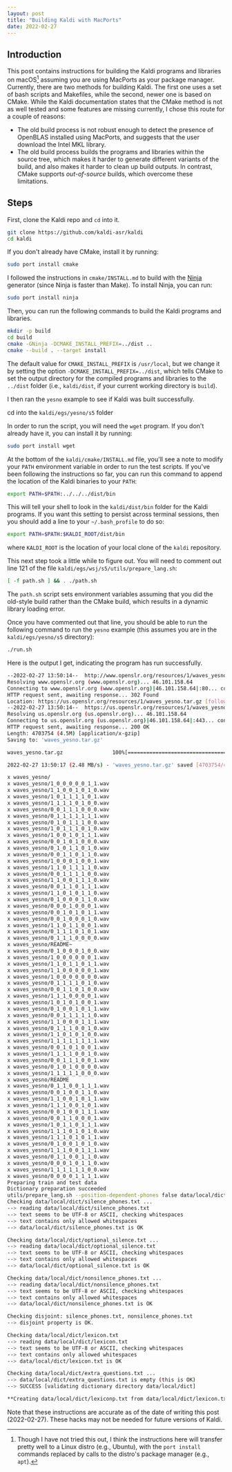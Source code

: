 ```yaml
---
layout: post
title: "Building Kaldi with MacPorts"
date: 2022-02-27
---
```


Introduction
------------

This post contains instructions for building the Kaldi programs and libraries
on macOS[^linux] assuming you are using MacPorts as your package manager.
Currently, there are two methods for building Kaldi. The first one uses a set
of bash scripts and Makefiles, while the second, newer one is based on CMake.
While the Kaldi documentation states that the CMake method is not as well
tested and some features are missing currently, I chose this route for a couple
of reasons:

- The old build process is not robust enough to detect the presence of OpenBLAS
  installed using MacPorts, and suggests that the user download the Intel MKL
  library.
- The old build process builds the programs and libraries within the source
  tree, which makes it harder to generate different variants of the build, and
  also makes it harder to clean up build outputs. In contrast, CMake supports
  *out-of-source* builds, which overcome these limitations.


Steps
-----

First, clone the Kaldi repo and `cd` into it.

```bash
git clone https://github.com/kaldi-asr/kaldi
cd kaldi
```

If you don't already have CMake, install it by running:

```bash
sudo port install cmake
```

I followed the instructions in `cmake/INSTALL.md` to build with the
[Ninja](https://ninja-build.org) generator (since Ninja is faster than Make).
To install Ninja, you can run:

```bash
sudo port install ninja
```

Then, you can run the following commands to build the Kaldi programs and
libraries.

```bash
mkdir -p build
cd build
cmake -GNinja -DCMAKE_INSTALL_PREFIX=../dist ..
cmake --build . --target install
```

The default value for `CMAKE_INSTALL_PREFIX` is `/usr/local`, but we change it
by setting the option `-DCMAKE_INSTALL_PREFIX=../dist`, which tells CMake to
set the output directory for the compiled programs and libraries to the
`../dist` folder (i.e., `kaldi/dist`, if your current working directory is
`build`).

I then ran the `yesno` example to see if Kaldi was built successfully.

cd into the `kaldi/egs/yesno/s5` folder

In order to run the script, you will need the `wget` program. If you don't
already have it, you can install it by running:

```bash
sudo port install wget
```

At the bottom of the `kaldi/cmake/INSTALL.md` file, you'll see a note to modify
your `PATH` environment variable in order to run the test scripts. If you've
been following the instructions so far, you can run this command to append the
location of the Kaldi binaries to your `PATH`:

```bash
export PATH=$PATH:../../../dist/bin
```

This will tell your shell to look in the `kaldi/dist/bin` folder for the Kaldi
programs. If you want this setting to persist across terminal sessions, then
you should add a line to your `~/.bash_profile` to do so:

```bash
export PATH=$PATH:$KALDI_ROOT/dist/bin
```

where `KALDI_ROOT` is the location of your local clone of the `kaldi`
repository.

This next step took a little while to figure out. You will need to comment out
line 121 of the file `kaldi/egs/wsj/s5/utils/prepare_lang.sh`:

```bash
[ -f path.sh ] && . ./path.sh
```

The `path.sh` script sets environment variables assuming that you did the
old-style build rather than the CMake build, which results in a dynamic library
loading error.

Once you have commented out that line, you should be able to run the following
command to run the `yesno` example (this assumes you are in the
`kaldi/egs/yesno/s5` directory):

```bash
./run.sh
```

Here is the output I get, indicating the program has run successfully.

```bash
--2022-02-27 13:50:14--  http://www.openslr.org/resources/1/waves_yesno.tar.gz
Resolving www.openslr.org (www.openslr.org)... 46.101.158.64
Connecting to www.openslr.org (www.openslr.org)|46.101.158.64|:80... connected.
HTTP request sent, awaiting response... 302 Found
Location: https://us.openslr.org/resources/1/waves_yesno.tar.gz [following]
--2022-02-27 13:50:14--  https://us.openslr.org/resources/1/waves_yesno.tar.gz
Resolving us.openslr.org (us.openslr.org)... 46.101.158.64
Connecting to us.openslr.org (us.openslr.org)|46.101.158.64|:443... connected.
HTTP request sent, awaiting response... 200 OK
Length: 4703754 (4.5M) [application/x-gzip]
Saving to: 'waves_yesno.tar.gz'

waves_yesno.tar.gz                100%[============================================================>]   4.49M  2.48MB/s    in 1.8s

2022-02-27 13:50:17 (2.48 MB/s) - 'waves_yesno.tar.gz' saved [4703754/4703754]

x waves_yesno/
x waves_yesno/1_0_0_0_0_0_1_1.wav
x waves_yesno/1_1_0_0_1_0_1_0.wav
x waves_yesno/1_0_1_1_1_1_0_1.wav
x waves_yesno/1_1_1_1_0_1_0_0.wav
x waves_yesno/0_0_1_1_1_0_0_0.wav
x waves_yesno/0_1_1_1_1_1_1_1.wav
x waves_yesno/0_1_0_1_1_1_0_0.wav
x waves_yesno/1_0_1_1_1_0_1_0.wav
x waves_yesno/1_0_0_1_0_1_1_1.wav
x waves_yesno/0_0_1_0_1_0_0_0.wav
x waves_yesno/0_1_0_1_1_0_1_0.wav
x waves_yesno/0_0_1_1_0_1_1_0.wav
x waves_yesno/1_0_0_0_1_0_0_1.wav
x waves_yesno/1_1_0_1_1_1_1_0.wav
x waves_yesno/0_0_1_1_1_1_0_0.wav
x waves_yesno/1_1_0_0_1_1_1_0.wav
x waves_yesno/0_0_1_1_0_1_1_1.wav
x waves_yesno/1_1_0_1_0_1_1_0.wav
x waves_yesno/0_1_0_0_0_1_1_0.wav
x waves_yesno/0_0_0_1_0_0_0_1.wav
x waves_yesno/0_0_1_0_1_0_1_1.wav
x waves_yesno/0_0_1_0_0_0_1_0.wav
x waves_yesno/1_1_0_1_1_0_0_1.wav
x waves_yesno/0_1_1_1_0_1_0_1.wav
x waves_yesno/0_1_1_1_0_0_0_0.wav
x waves_yesno/README~
x waves_yesno/0_1_0_0_0_1_0_0.wav
x waves_yesno/1_0_0_0_0_0_0_1.wav
x waves_yesno/1_1_0_1_1_0_1_1.wav
x waves_yesno/1_1_0_0_0_0_0_1.wav
x waves_yesno/1_0_0_0_0_0_0_0.wav
x waves_yesno/0_1_1_1_1_0_1_0.wav
x waves_yesno/0_0_1_1_0_1_0_0.wav
x waves_yesno/1_1_1_0_0_0_0_1.wav
x waves_yesno/1_0_1_0_1_0_0_1.wav
x waves_yesno/0_1_0_0_1_0_1_1.wav
x waves_yesno/0_0_1_1_1_1_1_0.wav
x waves_yesno/1_1_0_0_0_1_1_1.wav
x waves_yesno/0_1_1_1_0_0_1_0.wav
x waves_yesno/1_1_0_1_0_1_0_0.wav
x waves_yesno/1_1_1_1_1_1_1_1.wav
x waves_yesno/0_0_1_0_1_0_0_1.wav
x waves_yesno/1_1_1_1_0_0_1_0.wav
x waves_yesno/0_0_1_1_1_0_0_1.wav
x waves_yesno/0_1_0_1_0_0_0_0.wav
x waves_yesno/1_1_1_1_1_0_0_0.wav
x waves_yesno/README
x waves_yesno/0_1_1_0_0_1_1_1.wav
x waves_yesno/0_0_1_0_0_1_1_0.wav
x waves_yesno/1_1_0_0_1_0_1_1.wav
x waves_yesno/1_1_1_0_0_1_0_1.wav
x waves_yesno/0_0_1_0_0_1_1_1.wav
x waves_yesno/0_0_1_1_0_0_0_1.wav
x waves_yesno/1_0_1_1_0_1_1_1.wav
x waves_yesno/1_1_1_0_1_0_1_0.wav
x waves_yesno/1_1_1_0_1_0_1_1.wav
x waves_yesno/0_1_0_0_1_0_1_0.wav
x waves_yesno/1_1_1_0_0_1_1_1.wav
x waves_yesno/0_1_1_0_0_1_1_0.wav
x waves_yesno/0_0_0_1_0_1_1_0.wav
x waves_yesno/1_1_1_1_1_1_0_0.wav
x waves_yesno/0_0_0_0_1_1_1_1.wav
Preparing train and test data
Dictionary preparation succeeded
utils/prepare_lang.sh --position-dependent-phones false data/local/dict <SIL> data/local/lang data/lang
Checking data/local/dict/silence_phones.txt ...
--> reading data/local/dict/silence_phones.txt
--> text seems to be UTF-8 or ASCII, checking whitespaces
--> text contains only allowed whitespaces
--> data/local/dict/silence_phones.txt is OK

Checking data/local/dict/optional_silence.txt ...
--> reading data/local/dict/optional_silence.txt
--> text seems to be UTF-8 or ASCII, checking whitespaces
--> text contains only allowed whitespaces
--> data/local/dict/optional_silence.txt is OK

Checking data/local/dict/nonsilence_phones.txt ...
--> reading data/local/dict/nonsilence_phones.txt
--> text seems to be UTF-8 or ASCII, checking whitespaces
--> text contains only allowed whitespaces
--> data/local/dict/nonsilence_phones.txt is OK

Checking disjoint: silence_phones.txt, nonsilence_phones.txt
--> disjoint property is OK.

Checking data/local/dict/lexicon.txt
--> reading data/local/dict/lexicon.txt
--> text seems to be UTF-8 or ASCII, checking whitespaces
--> text contains only allowed whitespaces
--> data/local/dict/lexicon.txt is OK

Checking data/local/dict/extra_questions.txt ...
--> data/local/dict/extra_questions.txt is empty (this is OK)
--> SUCCESS [validating dictionary directory data/local/dict]

**Creating data/local/dict/lexiconp.txt from data/local/dict/lexicon.txt
```


Note that these instructions are accurate as of the date of writing this post
(2022-02-27). These hacks may not be needed for future versions of Kaldi.

[^linux]: Though I have not tried this out, I think the instructions here will
transfer pretty well to a Linux distro (e.g., Ubuntu), with the `port install` commands replaced by
calls to the distro's package manager (e.g., `apt`).
